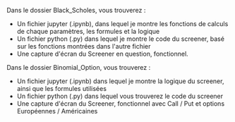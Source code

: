 Dans le dossier Black_Scholes, vous trouverez :   
- Un fichier jupyter (.ipynb), dans lequel je montre les fonctions de calculs de chaque paramètres, les formules et la logique
- Un fichier python (.py) dans lequel je montre le code du screener, basé sur les fonctions montrées dans l'autre fichier
- Une capture d'écran du Screener en question, fonctionnel.

Dans le dossier Binomial_Option, vous trouverez :
- Un fichier jupyter (.ipynb) dans lequel je montre la logique du screener, ainsi que les formules utilisées
- Un fichier python (.py) dans lequel vous trouverez le code du screener
- Une capture d'écran du Screener, fonctionnel avec Call / Put et options Européennes / Américaines
